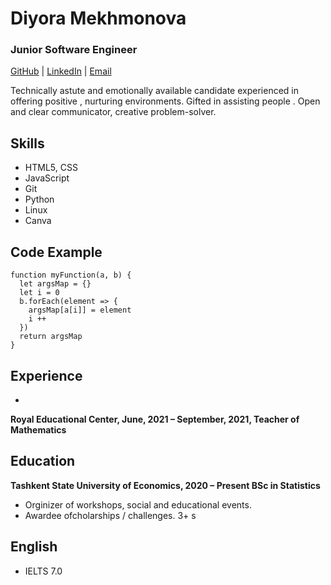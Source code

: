 
# Diyora Mekhmonova
### Junior Software Engineer
[GitHub](https://github.com/MDiyora) | [LinkedIn](https://www.linkedin.com/in/diyora-mekhmonova-2b80541b6/) | [Email](mailto:mehmonova01@gmail.com)

Technically astute and emotionally available candidate experienced in offering positive , nurturing environments. Gifted in assisting people . Open and clear communicator, creative problem-solver.

Skills
- 
 - HTML5, CSS
 - JavaScript
 - Git
 - Python
 - Linux
 - Canva

Code Example
-
```
function myFunction(a, b) {
  let argsMap = {}
  let i = 0
  b.forEach(element => {
    argsMap[a[i]] = element
    i ++
  })
  return argsMap
}
```

Experience
-
-
**Royal Educational Center, June, 2021 – September, 2021, 
Teacher of Mathematics**

Education
- 
**Tashkent State University of Economics, 2020 – Present
BSc in Statistics**
 - Orginizer of workshops, social and educational events.
 - Awardee ofcholarships / challenges. 3+ s

English
- 
 - IELTS 7.0












